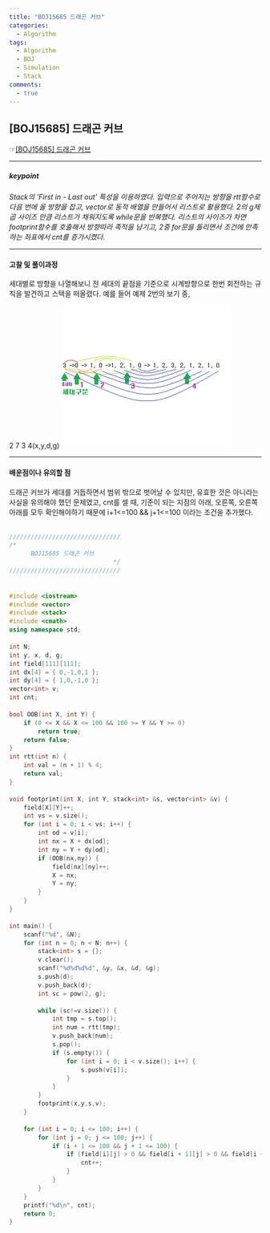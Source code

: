 ```yaml
---
title: "BOJ15685 드래곤 커브"
categories:
  - Algorithm
tags:
  - Algorithm
  - BOJ
  - Simulation
  - Stack
comments:
  - true
---
```


## [BOJ15685] 드래곤 커브
 ☞[[BOJ15685] 드래곤 커브](https://www.acmicpc.net/problem/15685)

---

##### keypoint
*Stack의 'First in - Last out' 특성을 이용하였다. 입력으로 주어지는 방향을 rtt함수로 다음 번에 올 방향을 잡고, vector로 동적 배열을 만들어서 리스트로 활용했다. 2의 g제곱 사이즈 만큼 리스트가 채워지도록 while문을 반복했다. 리스트의 사이즈가 차면 footprint함수를 호출해서 방향따라 족적을 남기고, 2중 for문을 돌리면서 조건에 만족하는 좌표에서 cnt를 증가시켰다.*

---

#### 고찰 및 풀이과정
세대별로 방향을 나열해보니 전 세대의 끝점을 기준으로 시계방향으로 한번 회전하는 규칙을 발견하고 스택을 떠올렸다.
예를 들어 예제 2번의 보기 중,

2 7 3 4(x,y,d,g)
![](/assets/img/algorithm/drcv.png)

---

#### 배운점이나 유의할 점
드래곤 커브가 세대를 거듭하면서 범위 밖으로 벗어날 수 있지만, 유효한 것은 아니라는 사실을 유의해야 했던 문제였고, cnt를 셀 때, 기준이 되는 지점의 아래, 오른쪽, 오른쪽아래를 모두 확인해야하기 때문에 i+1<=100 && j+1<=100 이라는 조건을 추가했다.


```cpp

///////////////////////////////
/*
      BOJ15685 드래곤 커브
                             */
///////////////////////////////


#include <iostream>
#include <vector>
#include <stack>
#include <cmath>
using namespace std;

int N;
int y, x, d, g;
int field[111][111];
int dx[4] = { 0,-1,0,1 };
int dy[4] = { 1,0,-1,0 };
vector<int> v;
int cnt;

bool OOB(int X, int Y) {
	if (0 <= X && X <= 100 && 100 >= Y && Y >= 0)
		return true;
	return false;
}
int rtt(int n) {
	int val = (n + 1) % 4;
	return val;
}

void footprint(int X, int Y, stack<int> &s, vector<int> &v) {
	field[X][Y]++;
	int vs = v.size();
	for (int i = 0; i < vs; i++) {
		int od = v[i];
		int nx = X + dx[od];
		int ny = Y + dy[od];
		if (OOB(nx,ny)) {
			field[nx][ny]++;
			X = nx;
			Y = ny;
		}
	}
}

int main() {
	scanf("%d", &N);
	for (int n = 0; n < N; n++) {
		stack<int> s = {};
		v.clear();
		scanf("%d%d%d%d", &y, &x, &d, &g);
		s.push(d);
		v.push_back(d);
		int sc = pow(2, g);

		while (sc!=v.size()) {
			int tmp = s.top();
			int num = rtt(tmp);
			v.push_back(num);
			s.pop();
			if (s.empty()) {
				for (int i = 0; i < v.size(); i++) {
					s.push(v[i]);
				}
			}
		}
		footprint(x,y,s,v);
	}

	for (int i = 0; i <= 100; i++) {
		for (int j = 0; j <= 100; j++) {
			if (i + 1 <= 100 && j + 1 <= 100) {
				if (field[i][j] > 0 && field[i + 1][j] > 0 && field[i + 1][j + 1] > 0 && field[i][j + 1] > 0) {
					cnt++;
				}
			}
		}
	}
	printf("%d\n", cnt);
	return 0;
}
```
